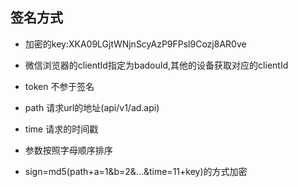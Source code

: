 ## 签名方式 ##
* 加密的key:XKA09LGjtWNjnScyAzP9FPsl9Cozj8AR0ve

* 微信浏览器的clientId指定为badouId,其他的设备获取对应的clientId 

* token 不参于签名

* path 请求url的地址(api/v1/ad.api)

* time 请求的时间戳

* 参数按照字母顺序排序

* sign=md5(path+a=1&b=2&...&time=11+key)的方式加密